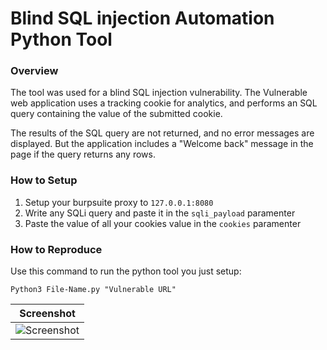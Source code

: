 # Blind SQL injection Automation Python Tool

### Overview

The tool was used for a blind SQL injection vulnerability. The Vulnerable web application uses a tracking cookie for analytics, and performs an SQL query containing the value of the submitted cookie.

The results of the SQL query are not returned, and no error messages are displayed. But the application includes a "Welcome back" message in the page if the query returns any rows. 


### How to Setup
1. Setup your burpsuite proxy to `127.0.0.1:8080`
2. Write any SQLi query and paste it in the `sqli_payload` paramenter 
3. Paste the value of all your cookies value in the `cookies` paramenter


### How to Reproduce 
Use this command to run the python tool you just setup:

`Python3 File-Name.py "Vulnerable URL"`


| Screenshot |
|------------|
|![Screenshot](https://user-images.githubusercontent.com/68829493/129448628-67a2a1f4-0bed-4a01-a30c-221be35646f6.jpg)



